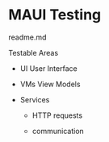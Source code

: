 # MAUI Testing

readme.md

Testable Areas

*   UI User Interface

*   VMs View Models

*   Services

    *   HTTP requests

    *   communication
